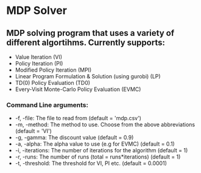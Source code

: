# MDP Solver

## MDP solving program that uses a variety of different algortihms. Currently supports:
* Value Iteration (VI)
* Policy Iteration (PI)
* Modified Policy Iteration (MPI)
* Linear Program Formulation & Solution (using gurobi) (LP)
* TD(0) Policy Evaluation (TD0)
* Every-Visit Monte-Carlo Policy Evaluation (EVMC)

### Command Line arguments:
* -f, -file: The file to read from (default = 'mdp.csv')
* -m, -method: The method to use. Choose from the above abbreviations (default = 'VI')
* -g, -gamma: The discount value (default = 0.9)
* -a, -alpha: The alpha value to use (e.g for EVMC) (default = 0.1)
* -i, -iterations: The number of iterations for the algorithm (default = 1)
* -r, -runs: The number of runs (total = runs*iterations) (default = 1)
* -t, -threshold: The threshold for VI, PI etc. (default = 0.0001)